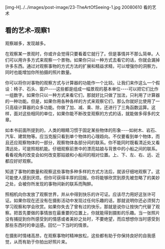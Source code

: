 [img-H]../../images/post-image/23-TheArtOfSeeing-1.jpg
20080610
看的艺术

## 看的艺术–观察1

观察越多，发现越多。

在观察某一景观时，你或许会觉得只要看着它就行了。但是事情并不那么简单。人们可以用许多方式来观察一个景物。如果你只以一种方式去看它的话，你就会漏掉许多东西。通过对观察事物的方式方法的扩展和精益求精，可以增强你的洞察力，同时也能增加你所拍摄的照片数量。

你可以将你对事物的观察方式与计算器的功能作一个比较。让我们来作这么一个假设：椅子、石头、窗户----这些都是组成一幅景观的基本单位----可以把它们比作一组数字。如果你只以一种方式来看它们，那就好比只做了加法，只利用了计算器的一种功能。但是，如果你用各种各样的方式来观察它们，那么你就好比使用了一只高级计算器的众多功能。你做了加、减、乘、除，还进行了三角函数运算。这样，面对这些相同的单位，如果你能不断改变观察的方式的话，就能做多得多的文章。

如本书前面所提到的，人类的眼睛习惯于固定某些物体的形象----如树木、岩石、汽车、建筑物等。应当克服只看到单个物体的心理趋向。不仅要看到单个物体，而且还应观察物体的一部分，观察物体各部分间的联系。你不能同时既看清近处又看清远处，可是照相机能。仔细观察前景中的漂亮姑娘与背景中的小船之间的联系。看看视角的改变会如何改变那姑娘和小船间的相对位置。上、下、左、右、远、近都应好好观察。

知道了事物的数量和观察这些事物多种多样的方式方法后，就该仔细地观察了。这可能使人感到厌烦。但你可获得丰厚的回报。你将能够欣赏到原先被忽略了的美妙之处，会被你所发现的事物间新的联系而陶醉。

照相机向你发放了观察世界，并从中得到快乐的许可证。应该尽力用好这张许可证。如果你现在还没有在摄影活动中发现过任何乐趣的话，那就说明你还必须努力学习观察和学会欣赏。如果你失去了曾有过的快乐，那就是说你让按快门代替了观察。把首先要做的事情放在最重要的位置上，你就能得到摄影的乐趣。当一张照片没有捕捉到你所感受到的情感或者美妙之处时，不要绝望，而应想想你当时感受到那些东西时的幸运感。回忆一下当时的情景。

在摄影时情绪高昂，在观察事物时精神放松，这些都有助于你保持良好的自我感觉，从而有助于你拍出好照片来。
